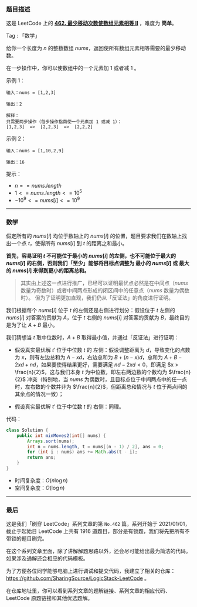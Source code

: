 ### 题目描述

这是 LeetCode 上的 **[462. 最少移动次数使数组元素相等 II](https://leetcode.cn/problems/minimum-moves-to-equal-array-elements-ii/solution/by-ac_oier-db44/)** ，难度为 **简单**。

Tag : 「数学」



给你一个长度为 $n$ 的整数数组 $nums$，返回使所有数组元素相等需要的最少移动数。

在一步操作中，你可以使数组中的一个元素加 $1$ 或者减 $1$ 。

示例 1：
```
输入：nums = [1,2,3]

输出：2

解释：
只需要两步操作（每步操作指南使一个元素加 1 或减 1）：
[1,2,3]  =>  [2,2,3]  =>  [2,2,2]
```
示例 2：
```
输入：nums = [1,10,2,9]

输出：16
```

提示：
* $n == nums.length$
* $1 <= nums.length <= 10^5$
* $-10^9 <= nums[i] <= 10^9$

---

### 数学

假定所有的 $nums[i]$ 均位于数轴上的 $nums[i]$ 的位置，题目要求我们在数轴上找出一个点 $t$，使得所有 $nums[i]$ 到 $t$ 的距离之和最小。

**首先，容易证明 $t$ 不可能位于最小的 $nums[i]$ 的左侧，也不可能位于最大的 $nums[i]$ 的右侧，否则我们「至少」能够将目标点调整为 最小的 $nums[i]$ 或 最大的 $nums[i]$ 来得到更小的距离总和。**

> 其实由上述这一点进行推广，已经可以证明最优点必然是在中间点（$nums$ 数量为奇数时）或者中间两点形成的闭区间中的任意点（$nums$ 数量为偶数时）。
但为了证明更加直观，我们仍从「反证法」的角度进行证明。

我们根据每个 $nums[i]$ 位于 $t$ 的左侧还是右侧进行划分：假设位于 $t$ 左侧的 $nums[i]$ 对答案的贡献为 $A$，位于 $t$ 右侧的 $nums[i]$ 对答案的贡献为 $B$，最终目的是为了让 $A + B$ 最小。

我们猜想当 $t$ 取中位数时，$A + B$ 取得最小值，并通过「反证法」进行证明：

* 假设真实最优解 $t'$ 位于中位数 $t$ 的 左侧：假设调整距离为 $d$，导致变化的点数为 $x$，则有左边总和为 $A - xd$，右边总和为 $B + (n - x)d$，总和为 $A + B - 2xd + nd$，如果要使得结果更好，需要满足 $nd - 2xd < 0$，即满足 $x > \frac{n}{2}$，这与我们本身 $t$ 为中位数，即左右两边数的个数均为 $\frac{n}{2}$ 冲突（特别地，当 $nums$ 为偶数时，且目标点位于中间两点中的任一点时，左右数的个数并非为 $\frac{n}{2}$，但距离总和情况与 $t$ 位于两点间的其余点的情况一致）；

* 假设真实最优解 $t'$ 位于中位数 $t$ 的 右侧：同理。

代码：
```Java
class Solution {
    public int minMoves2(int[] nums) {
        Arrays.sort(nums);
        int n = nums.length, t = nums[(n - 1) / 2], ans = 0;
        for (int i : nums) ans += Math.abs(t - i);
        return ans;
    }
}
```
* 时间复杂度：$O(n\log{n})$
* 空间复杂度：$O(\log{n})$

---

### 最后

这是我们「刷穿 LeetCode」系列文章的第 `No.462` 篇，系列开始于 2021/01/01，截止于起始日 LeetCode 上共有 1916 道题目，部分是有锁题，我们将先把所有不带锁的题目刷完。

在这个系列文章里面，除了讲解解题思路以外，还会尽可能给出最为简洁的代码。如果涉及通解还会相应的代码模板。

为了方便各位同学能够电脑上进行调试和提交代码，我建立了相关的仓库：https://github.com/SharingSource/LogicStack-LeetCode 。

在仓库地址里，你可以看到系列文章的题解链接、系列文章的相应代码、LeetCode 原题链接和其他优选题解。

